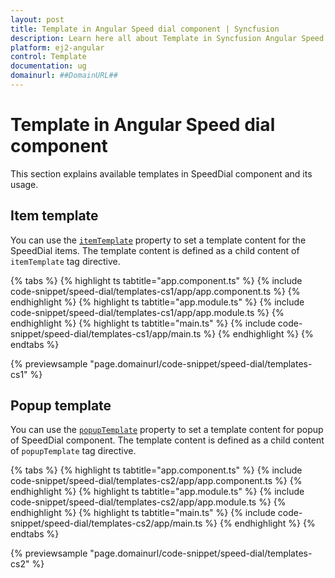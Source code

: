```yaml
---
layout: post
title: Template in Angular Speed dial component | Syncfusion
description: Learn here all about Template in Syncfusion Angular Speed dial component of Syncfusion Essential JS 2 and more.
platform: ej2-angular
control: Template 
documentation: ug
domainurl: ##DomainURL##
---
```


# Template in Angular Speed dial component

This section explains available templates in SpeedDial component and its usage.

## Item template

You can use the [`itemTemplate`](https://ej2.syncfusion.com/angular/documentation/api/speed-dial#itemtemplate) property to set a template content for the SpeedDial items. The template content is defined as a child content of `itemTemplate` tag directive.

{% tabs %}
{% highlight ts tabtitle="app.component.ts" %}
{% include code-snippet/speed-dial/templates-cs1/app/app.component.ts %}
{% endhighlight %}
{% highlight ts tabtitle="app.module.ts" %}
{% include code-snippet/speed-dial/templates-cs1/app/app.module.ts %}
{% endhighlight %}
{% highlight ts tabtitle="main.ts" %}
{% include code-snippet/speed-dial/templates-cs1/app/main.ts %}
{% endhighlight %}
{% endtabs %}
  
{% previewsample "page.domainurl/code-snippet/speed-dial/templates-cs1" %}

## Popup template

You can use the [`popupTemplate`](https://ej2.syncfusion.com/angular/documentation/api/speed-dial#popuptemplate) property to set a template content for popup of  SpeedDial component. The template content is defined as a child content of `popupTemplate` tag directive.

{% tabs %}
{% highlight ts tabtitle="app.component.ts" %}
{% include code-snippet/speed-dial/templates-cs2/app/app.component.ts %}
{% endhighlight %}
{% highlight ts tabtitle="app.module.ts" %}
{% include code-snippet/speed-dial/templates-cs2/app/app.module.ts %}
{% endhighlight %}
{% highlight ts tabtitle="main.ts" %}
{% include code-snippet/speed-dial/templates-cs2/app/main.ts %}
{% endhighlight %}
{% endtabs %}
  
{% previewsample "page.domainurl/code-snippet/speed-dial/templates-cs2" %}
